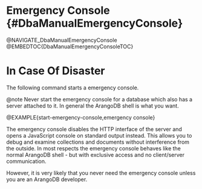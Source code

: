 Emergency Console {#DbaManualEmergencyConsole}
==============================================

@NAVIGATE_DbaManualEmergencyConsole
@EMBEDTOC{DbaManualEmergencyConsoleTOC}

In Case Of Disaster
===================

The following command starts a emergency console.

@note Never start the emergency console for a database which also has a
server attached to it. In general the ArangoDB shell is what you want.

@EXAMPLE{start-emergency-console,emergency console}

The emergency console disables the HTTP interface of the server and
opens a JavaScript console on standard output instead. This allows you
to debug and examine collections and documents without interference
from the outside. In most respects the emergency console behaves like
the normal ArangoDB shell - but with exclusive access and no
client/server communication.

However, it is very likely that you never need the emergency console
unless you are an ArangoDB developer.
